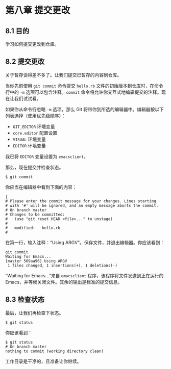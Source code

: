 # 第八章 提交更改

## 8.1 目的

学习如何提交更改到仓库。

## 8.2 提交更改

关于暂存谈得差不多了。让我们提交已暂存的内容到仓库。

当你先前使用 `git commit` 命令提交 `hello.rb` 文件的初始版本到仓库时，在命令行中的 `-m` 选项可以包含注释。`commit` 命令将允许你交互式地编辑提交的注释。现在让我们试试看。

如果你从命令行忽略 `-m` 选项，那么 Git 将带你到所选的编辑器中。编辑器按以下列表选择（使用优先级顺序）：

*   `GIT_EDITOR` 环境变量
*   `core.editor` 配置设置
*   `VISUAL` 环境变量
*   `EDITOR` 环境变量

我已将 `EDITOR` 变量设置为 `emacsclient`。

那么，现在提交并检查状态。

```
$ git commit
```

你应当在编辑器中看到下面的内容：

```
|
# Please enter the commit message for your changes. Lines starting
# with '#' will be ignored, and an empty message aborts the commit.
# On branch master
# Changes to be committed:
#   (use "git reset HEAD <file>..." to unstage)
#
#   modified:   hello.rb
#
```

在第一行，输入注释：“Using ARGV”。保存文件，并退出编辑器。你应该看到：

```
git commit
Waiting for Emacs...
[master 569aa96] Using ARGV
 1 files changed, 1 insertions(+), 1 deletions(-)
```

“Waiting for Emacs…”来自 `emacsclient` 程序，该程序将文件发送到正在运行的 Emacs，并等候关闭文件。其余的输出是标准的提交信息。

## 8.3 检查状态

最后，让我们再检查下状态。

```
$ git status
```

你应该看到：

```
$ git status
# On branch master
nothing to commit (working directory clean)
```

工作目录是干净的，且准备让你继续。